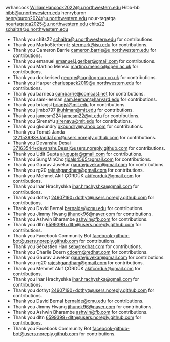 wrhancock <WilliamHancock2022@u.northwestern.edu>
Hibb-bb  <hibb@u.northwestern.edu>
henryburon <henryburon2024@u.northwestern.edu>
nour-taqatqa <nourtaqatqa2025@u.northwestern.edu>
chits22 <schaitra@u.northwestern.edu>
- Thank you chits22 <schaitra@u.northwestern.edu> for contributions.
- Thank you MarkoSterbentz <stermark@isu.edu> for contributions.
- Thank you Cameron Barrie <cameron.barrie@u.northwestern.edu> for contributions.
- Thank you emanuel <emanuel.j.gerber@gmail.com> for contributions.
- Thank you Martino Mensio <martino.mensio@open.ac.uk> for contributions.
- Thank you dockerised <george@cogitogroup.co.uk> for contributions.
- Thank you Harper <charlespack2019@u.northwestern.edu> for contributions.
- Thank you barrieca <cambarrie@comcast.net> for contributions.
- Thank you sam-leeman <sam.leeman@harvard.edu> for contributions.
- Thank you brianjsl <brianjsl@mit.edu> for contributions.
- Thank you jimbo797 <jkuhlman@mit.edu> for contributions.
- Thank you jamesm224 <jamesm22@vt.edu> for contributions.
- Thank you SirenaYu <sirenayu@mit.edu> for contributions.
- Thank you gkoundry <gkoundry@yahoo.com> for contributions.
- Thank you Tomáš Janda <122153993+JandaTom@users.noreply.github.com> for contributions.
- Thank you Devanshu Desai <37163544+devanshuDesai@users.noreply.github.com> for contributions.
- Thank you Udit Gupta <alugupta@gmail.com> for contributions.
- Thank you SungMinCho <tjdals4565@gmail.com> for contributions.
- Thank you Gaurav Juvekar <gauravjuvekar@gmail.com> for contributions.
- Thank you rg20 <rajeshgandham@gmail.com> for contributions.
- Thank you Mehmet Akif ÇÖRDÜK <akifcorduk@gmail.com> for contributions.
- Thank you Ihar Hrachyshka <ihar.hrachyshka@gmail.com> for contributions.
- Thank you dothyt <24907190+dothyt@users.noreply.github.com> for contributions.
- Thank you David Bernal <bernalde@cmu.edu> for contributions.
- Thank you Jimmy Hwang <jihunok96@naver.com> for contributions.
- Thank you Ashwin Bharambe <ashwin@fb.com> for contributions.
- Thank you dltn <6599399+dltn@users.noreply.github.com> for contributions.
- Thank you Facebook Community Bot <facebook-github-bot@users.noreply.github.com> for contributions.
- Thank you Sébastien Han <seb@redhat.com> for contributions.
- Thank you Charlie Doern <cdoern@redhat.com> for contributions.
- Thank you Gaurav Juvekar <gauravjuvekar@gmail.com> for contributions.
- Thank you rg20 <rajeshgandham@gmail.com> for contributions.
- Thank you Mehmet Akif ÇÖRDÜK <akifcorduk@gmail.com> for contributions.
- Thank you Ihar Hrachyshka <ihar.hrachyshka@gmail.com> for contributions.
- Thank you dothyt <24907190+dothyt@users.noreply.github.com> for contributions.
- Thank you David Bernal <bernalde@cmu.edu> for contributions.
- Thank you Jimmy Hwang <jihunok96@naver.com> for contributions.
- Thank you Ashwin Bharambe <ashwin@fb.com> for contributions.
- Thank you dltn <6599399+dltn@users.noreply.github.com> for contributions.
- Thank you Facebook Community Bot <facebook-github-bot@users.noreply.github.com> for contributions.
